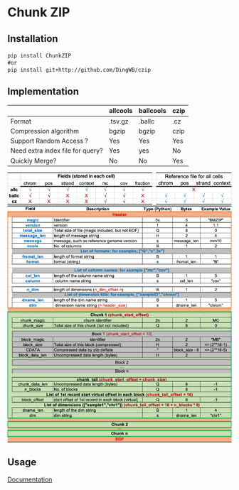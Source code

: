 # Chunk ZIP

## Installation

```shell
pip install ChunkZIP
#or
pip install git+http://github.com/DingWB/czip
```

## Implementation

|                                  | allcools | ballcools | czip |
| -------------------------------- | -------- | --------- | ----- |
| Format                           | .tsv.gz  | .ballc    | .cz   |
| Compression algorithm            | bgzip    | bgzip     | czip |
| Support Random Access ?          | Yes      | Yes       | Yes   |
| Need extra index file for query? | Yes      | yes       | No    |
| Quickly Merge?                   | No       | No        | Yes   |

![img.png](docs/images/tab1.png)
![docs/images/img.png](docs/images/design.png)

## Usage

[Documentation](https://dingwb.github.io/czip)